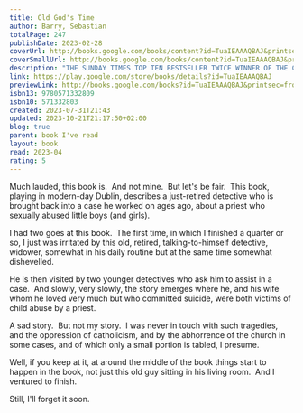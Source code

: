 ```yaml
---  
title: Old God's Time  
author: Barry, Sebastian  
totalPage: 247  
publishDate: 2023-02-28  
coverUrl: http://books.google.com/books/content?id=TuaIEAAAQBAJ&printsec=frontcover&img=1&zoom=1&edge=curl&source=gbs_api  
coverSmallUrl: http://books.google.com/books/content?id=TuaIEAAAQBAJ&printsec=frontcover&img=1&zoom=5&edge=curl&source=gbs_api  
description: "THE SUNDAY TIMES TOP TEN BESTSELLER TWICE WINNER OF THE COSTA BOOK OF THE YEAR 'A masterpiece' Sunday Times 'Stunning' LIZ NUGENT 'Extraordinary' Irish Times Tom Kettle, a retired policeman, and widower, is settling into the quiet of his new home in Dalkey, overlooking the sea. His solitude is interrupted when two former colleagues turn up at his door to ask about a traumatic, decades-old case. A case that Tom never quite came to terms with. And his peace is further disturbed when his new neighbour, a mysterious young mother, asks for his help. A beautiful, haunting novel, in which nothing is quite as it seems, Old God's Time is an unforgettable exploration of family, loss and love. WHAT READERS ARE SAYING: ***** 'A beautiful family love story. It will haunt you and break your heart.' ***** 'Deeply felt and so moving. I will be reading this again.' ***** 'A tragic tale beautifully told. Sebastian Barry is one of the great contemporary writers.' ***** 'Absolute perfection in novel form.' ***** 'Deeply tragic. Deeply humorous. Utterly beautiful. I'm in awe.' ***** 'A writer in possession of something divine . just exceptional.' ***** 'Magically transporting . the balance of extreme grief and joy are perfectly expressed.'"  
link: https://play.google.com/store/books/details?id=TuaIEAAAQBAJ  
previewLink: http://books.google.com/books?id=TuaIEAAAQBAJ&printsec=frontcover&dq=Sebastian+Barry,+Old+God%27s+Time&hl=&as_pt=BOOKS&cd=2&source=gbs_api  
isbn13: 9780571332809  
isbn10: 571332803  
created: 2023-07-31T21:43  
updated: 2023-10-21T21:17:50+02:00  
blog: true  
parent: book I've read  
layout: book  
read: 2023-04  
rating: 5  
---  
```

  
Much lauded, this book is.  And not mine.  But let's be fair.  This book, playing in modern-day Dublin, describes a just-retired detective who is brought back into a case he worked on ages ago, about a priest who sexually abused little boys (and girls).    
  
I had two goes at this book.  The first time, in which I finished a quarter or so, I just was irritated by this old, retired, talking-to-himself detective, widower, somewhat in his daily routine but at the same time somewhat dishevelled.   
  
He is then visited by two younger detectives who ask him to assist in a case.  And slowly, very slowly, the story emerges where he, and his wife whom he loved very much but who committed suicide, were both victims of child abuse by a priest.  
  
A sad story.  But not my story.  I was never in touch with such tragedies, and the oppression of catholicism, and by the abhorrence of the church in some cases, and of which only a small portion is tabled, I presume.    
  
Well, if you keep at it, at around the middle of the book things start to happen in the book, not just this old guy sitting in his living room.  And I ventured to finish.  
  
Still, I'll forget it soon.